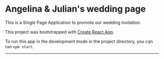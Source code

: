 # Angelina & Julian's wedding page

This is a Single Page Application to promote our wedding invitation.

This project was bootstrapped with [Create React App](https://github.com/facebook/create-react-app).

To run this app in the development mode in the project directory, you can run `npm start`.

---
